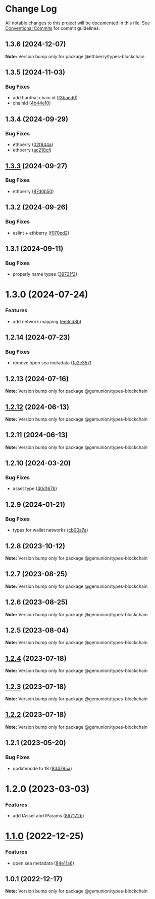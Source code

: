 # Change Log

All notable changes to this project will be documented in this file.
See [Conventional Commits](https://conventionalcommits.org) for commit guidelines.

## 1.3.6 (2024-12-07)

**Note:** Version bump only for package @ethberry/types-blockchain

## 1.3.5 (2024-11-03)

### Bug Fixes

- add hardhat chain id ([f3baed0](https://github.com/ethberry/common-packages/commit/f3baed0415402b5037d052c96b16fc9a7504be7f))
- chainId ([4b44e10](https://github.com/ethberry/common-packages/commit/4b44e109e8eade661edfd7df1b7478d3d22da43e))

## 1.3.4 (2024-09-29)

### Bug Fixes

- ethberry ([02f844a](https://github.com/ethberry/common-packages/commit/02f844ac2eb6ee3f54323cff8fa7126bc9e78be2))
- ethberry ([ac210cf](https://github.com/ethberry/common-packages/commit/ac210cfe82c5b5979206bfdc0ca97368ac20ea8f))

## [1.3.3](https://github.com/ethberry/common-packages/compare/@ethberry/types-blockchain@1.3.2...@ethberry/types-blockchain@1.3.3) (2024-09-27)

### Bug Fixes

- ethberry ([87d0b50](https://github.com/ethberry/common-packages/commit/87d0b50780ead2cbf28891acf0676174e24030b7))

## 1.3.2 (2024-09-26)

### Bug Fixes

- eslint + ethberry ([f070ed2](https://github.com/ethberry/common-packages/commit/f070ed2fac05247d0d232638ba3d930ac2891237))

## 1.3.1 (2024-09-11)

### Bug Fixes

- properly name types ([39721f2](https://github.com/ethberry/common-packages/commit/39721f292580a5359c22c647ce0738dd0cf3b81c))

# 1.3.0 (2024-07-24)

### Features

- add network mapping ([ee3cd8b](https://github.com/ethberry/common-packages/commit/ee3cd8baa06d157b6754d452dc567790482c63ef))

## 1.2.14 (2024-07-23)

### Bug Fixes

- remove open sea metadata ([1a2e357](https://github.com/ethberry/common-packages/commit/1a2e357554cb908a387952a38dde32a166f7adda))

## 1.2.13 (2024-07-16)

**Note:** Version bump only for package @gemunion/types-blockchain

## [1.2.12](https://github.com/ethberry/common-packages/compare/@gemunion/types-blockchain@1.2.11...@gemunion/types-blockchain@1.2.12) (2024-06-13)

**Note:** Version bump only for package @gemunion/types-blockchain

## 1.2.11 (2024-06-13)

**Note:** Version bump only for package @gemunion/types-blockchain

## 1.2.10 (2024-03-20)

### Bug Fixes

- asset type ([40d167b](https://github.com/ethberry/common-packages/commit/40d167b8406f16450d880ac8d53badb9904b90d4))

## 1.2.9 (2024-01-21)

### Bug Fixes

- types for wallet networks ([cb00a7a](https://github.com/ethberry/common-packages/commit/cb00a7aac0244b738a0d4d230235838177793107))

## 1.2.8 (2023-10-12)

**Note:** Version bump only for package @gemunion/types-blockchain

## 1.2.7 (2023-08-25)

**Note:** Version bump only for package @gemunion/types-blockchain

## 1.2.6 (2023-08-25)

**Note:** Version bump only for package @gemunion/types-blockchain

## 1.2.5 (2023-08-04)

**Note:** Version bump only for package @gemunion/types-blockchain

## [1.2.4](https://github.com/ethberry/common-packages/compare/@gemunion/types-blockchain@1.2.3...@gemunion/types-blockchain@1.2.4) (2023-07-18)

**Note:** Version bump only for package @gemunion/types-blockchain

## [1.2.3](https://github.com/ethberry/common-packages/compare/@gemunion/types-blockchain@1.2.2...@gemunion/types-blockchain@1.2.3) (2023-07-18)

**Note:** Version bump only for package @gemunion/types-blockchain

## [1.2.2](https://github.com/ethberry/common-packages/compare/@gemunion/types-blockchain@1.2.1...@gemunion/types-blockchain@1.2.2) (2023-07-18)

**Note:** Version bump only for package @gemunion/types-blockchain

## 1.2.1 (2023-05-20)

### Bug Fixes

- updatenode to 18 ([834795a](https://github.com/ethberry/common-packages/commit/834795aca8d9c351fde907fbdb511f437c707f11))

# 1.2.0 (2023-03-03)

### Features

- add IAsset and IParams ([867172b](https://github.com/ethberry/common-packages/commit/867172b6cd56556034b6ee8f78b53116d290ef7d))

# [1.1.0](https://github.com/ethberry/common-packages/compare/@gemunion/types-blockchain@1.0.1...@gemunion/types-blockchain@1.1.0) (2022-12-25)

### Features

- open sea metadata ([84e11a6](https://github.com/ethberry/common-packages/commit/84e11a6700ed1d07a943d6fed4406f4691bf910b))

## 1.0.1 (2022-12-17)

**Note:** Version bump only for package @gemunion/types-blockchain
